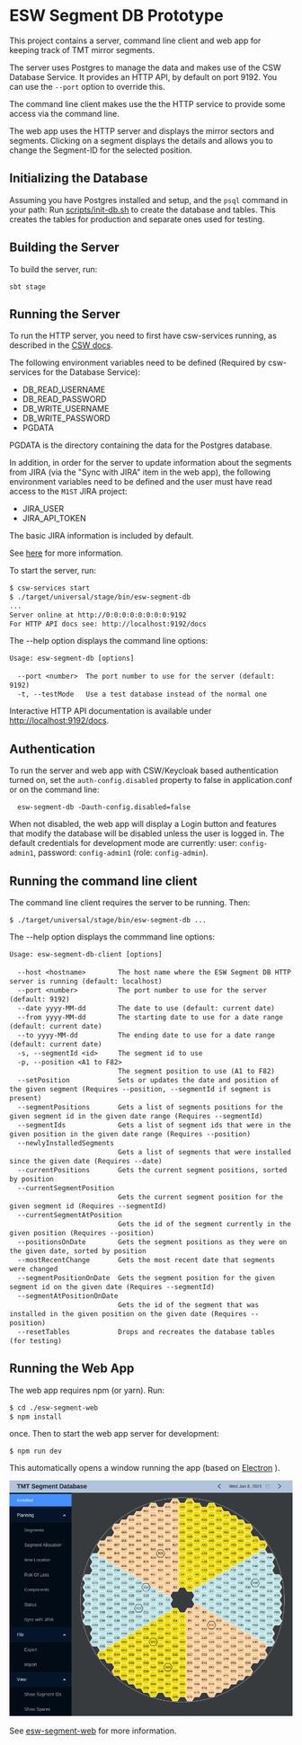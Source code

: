 # ESW Segment DB Prototype

This project contains a server, command line client and web app for keeping track of TMT mirror segments.

The server uses Postgres to manage the data and makes use of the CSW Database Service.
It provides an HTTP API, by default on port 9192. You can use the `--port` option to override this.

The command line client makes use the the HTTP service to provide some access via the command line.

The web app uses the HTTP server and displays the mirror sectors and segments. 
Clicking on a segment displays the details and allows you to change the Segment-ID for the selected position. 

## Initializing the Database

Assuming you have Postgres installed and setup, and the `psql` command in your path:
Run [scripts/init-db.sh](scripts/init-db.sh) to create the database and tables.
This creates the tables for production and separate ones used for testing.

## Building the Server

To build the server, run:

    sbt stage

## Running the Server

To run the HTTP server, you need to first have csw-services running, 
as described in the [CSW docs](https://tmtsoftware.github.io/csw/).

The following environment variables need to be defined (Required by csw-services for the Database Service):

* DB_READ_USERNAME
* DB_READ_PASSWORD
* DB_WRITE_USERNAME
* DB_WRITE_PASSWORD
* PGDATA

PGDATA is the directory containing the data for the Postgres database.

In addition, in order for the server to update information about the segments from JIRA (via the 
"Sync with JIRA" item in the web app), the 
following environment variables need to be defined and the user must have read access to the `M1ST` JIRA project:

* JIRA_USER
* JIRA_API_TOKEN

The basic JIRA information is included by default.

See [here](https://developer.atlassian.com/cloud/jira/platform/basic-auth-for-rest-apis/) for more information.

To start the server, run:

```
$ csw-services start
$ ./target/universal/stage/bin/esw-segment-db
...
Server online at http://0:0:0:0:0:0:0:0:9192
For HTTP API docs see: http://localhost:9192/docs
```

The --help option displays the command line options:

```
Usage: esw-segment-db [options]

  --port <number>  The port number to use for the server (default: 9192)
  -t, --testMode   Use a test database instead of the normal one
```

Interactive HTTP API documentation is available under 
[http://localhost:9192/docs](http://localhost:9192/docs).

## Authentication

To run the server and web app with CSW/Keycloak based authentication turned on, 
set the `auth-config.disabled` property to false in application.conf or on the command line:

```
  esw-segment-db -Dauth-config.disabled=false
```

When not disabled, the web app will display a Login button and features that modify the
database will be disabled unless the user is logged in. The default credentials for
development mode are currently: user: `config-admin1`, password: `config-admin1` (role: `config-admin`).

## Running the command line client

The command line client requires the server to be running.
Then:
```
$ ./target/universal/stage/bin/esw-segment-db ...
```

The --help option displays the commmand line options:

```
Usage: esw-segment-db-client [options]

  --host <hostname>        The host name where the ESW Segment DB HTTP server is running (default: localhost)
  --port <number>          The port number to use for the server (default: 9192)
  --date yyyy-MM-dd        The date to use (default: current date)
  --from yyyy-MM-dd        The starting date to use for a date range (default: current date)
  --to yyyy-MM-dd          The ending date to use for a date range (default: current date)
  -s, --segmentId <id>     The segment id to use
  -p, --position <A1 to F82>
                           The segment position to use (A1 to F82)
  --setPosition            Sets or updates the date and position of the given segment (Requires --position, --segmentId if segment is present)
  --segmentPositions       Gets a list of segments positions for the given segment id in the given date range (Requires --segmentId)
  --segmentIds             Gets a list of segment ids that were in the given position in the given date range (Requires --position)
  --newlyInstalledSegments
                           Gets a list of segments that were installed since the given date (Requires --date)
  --currentPositions       Gets the current segment positions, sorted by position
  --currentSegmentPosition
                           Gets the current segment position for the given segment id (Requires --segmentId)
  --currentSegmentAtPosition
                           Gets the id of the segment currently in the given position (Requires --position)
  --positionsOnDate        Gets the segment positions as they were on the given date, sorted by position
  --mostRecentChange       Gets the most recent date that segments were changed
  --segmentPositionOnDate  Gets the segment position for the given segment id on the given date (Requires --segmentId)
  --segmentAtPositionOnDate
                           Gets the id of the segment that was installed in the given position on the given date (Requires --position)
  --resetTables            Drops and recreates the database tables (for testing)
```

 ## Running the Web App
 
 The web app requires npm (or yarn). Run:
 
    $ cd ./esw-segment-web
    $ npm install

once. Then to start the web app server for development: 
 
    $ npm run dev

This automatically opens a window running the app (based on [Electron](https://www.electronjs.org/) ).

![screenshot](images/esw-segment-web.png)

See [esw-segment-web](esw-segment-web/README.md) for more information. 

